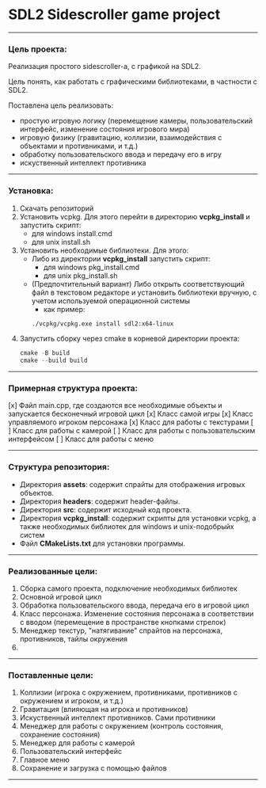 # SDL2 Sidescroller game project

---

### Цель проекта:
Реализация простого sidescroller-a, с графикой на SDL2.

Цель понять, как работать с графическими библиотеками, в частности с SDL2.

Поставлена цель реализовать: 
- простую игровую логику (перемещение камеры, пользовательский интерфейс, изменение состояния игрового мира)
- игровую физику (гравитацию, коллизии, взаимодействия с объектами и противниками, и т.д.)
- обработку пользовательского ввода и передачу его в игру
- искуственный интеллект противника

---

### Установка:

1. Скачать репозиторий
2. Установить vcpkg. Для этого перейти в директорию **vcpkg_install** и запустить скрипт:
   - для windows install.cmd
   - для unix install.sh
3. Установить необходимые библиотеки. Для этого:
   - Либо из директории **vcpkg_install** запустить скрипт:
     - для windows pkg_install.cmd
     - для unix pkg_install.sh
   - (Предпочтительный вариант) Либо открыть соответствующий файл в текстовом редакторе и установить библиотеки вручную, с учетом используемой операционной системы
      - как пример:
      ```bash
      ./vcpkg/vcpkg.exe install sdl2:x64-linux
      ``` 
5. Запустить сборку через cmake в корневой директории проекта:
      ```powershell
      cmake -B build
      cmake --build build
      ```

---

### Примерная структура проекта:

[x] Файл main.cpp, где создаются все необходимые объекты и запускается бесконечный игровой цикл
[x] Класс самой игры
[x] Класс управляемого игроком персонажа
[x] Класс для работы с текстурами
[ ] Класс для работы с камерой
[ ] Класс для работы с пользовательским интерфейсом
[ ] Класс для работы с меню

--- 

### Структура репозитория:

- Директория **assets**: содержит спрайты для отображения игровых объектов.
- Директория **headers**: содержит header-файлы.
- Директория **src**: содержит исходный код проекта. 
- Директория **vcpkg_install**: содержит скрипты для установки vcpkg, а также необходимых библиотек для windows и unix-подобрыйх систем
- Файл **CMakeLists.txt** для установки программы.

---

### Реализованные цели:
1. Сборка самого проекта, подключение необходимых библиотек
2. Основной игровой цикл
3. Обработка пользовательского ввода, передача его в игровой цикл
4. Класс персонажа. Изменение состояния персонажа в соответствии с вводом (перемещение в пространстве кнопками стрелок)
5. Менеджер текстур, "натягивание" спрайтов на персонажа, противников, тайлы окружения
6. 

---

### Поставленные цели:
1. Коллизии (игрока с окружением, противниками, противников с окружением и игроком, и т.д.)
2. Гравитация (влияющая на игрока и противников)
3. Искуственный интеллект противников. Сами противники
4. Менеджер для работы с окружением (контроль состояния, сохранение состояния)
5. Менеджер для работы с камерой
6. Пользовательский интерфейс
7. Главное меню
8. Сохранение и загрузка с помощью файлов

---
